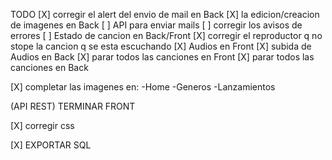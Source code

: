 TODO
[X] corregir el alert del envio de mail en Back
[X] la edicion/creacion de imagenes en Back
[ ] API para enviar mails 
[ ] corregir los avisos de errores
[ ] Estado de cancion en Back/Front
[X] corregir el reproductor q no stope la cancion q se esta escuchando
[X] Audios en Front
[X] subida de Audios en Back
[X] parar todos las canciones en Front
[X] parar todos las canciones en Back



[X] completar las imagenes en:
-Home
-Generos
-Lanzamientos

(API REST) TERMINAR FRONT

[X] corregir css

[X] EXPORTAR SQL
